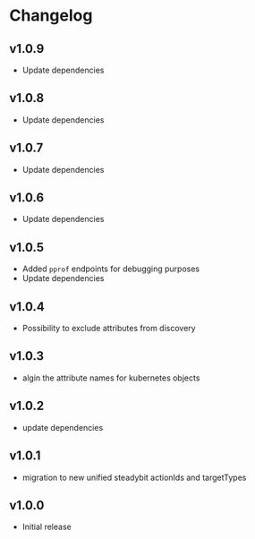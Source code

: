 # Changelog

## v1.0.9

- Update dependencies

## v1.0.8

- Update dependencies

## v1.0.7

- Update dependencies

## v1.0.6

- Update dependencies

## v1.0.5

- Added `pprof` endpoints for debugging purposes
- Update dependencies

## v1.0.4

- Possibility to exclude attributes from discovery

## v1.0.3

- algin the attribute names for kubernetes objects

## v1.0.2

- update dependencies

## v1.0.1

 - migration to new unified steadybit actionIds and targetTypes

## v1.0.0

 - Initial release
